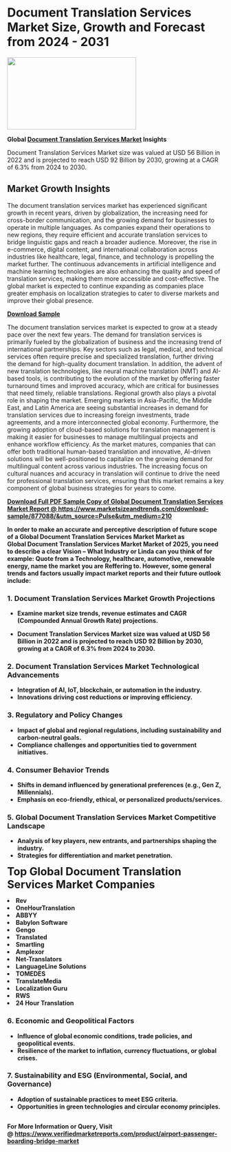<H1>Document Translation Services Market Size, Growth and Forecast from 2024 - 2031</H1><img class="aligncenter size-medium wp-image-584254" src="https://thirdeyenews.in/wp-content/uploads/2024/09/Global-Market-Research-300x168.jpeg" alt="" width="300" height="168" /><p><strong>Global&nbsp;<a href="https://www.marketsizeandtrends.com/download-sample/877088/&amp;utm_source=Pulse&amp;utm_medium=210">Document Translation Services Market</a> Insights</strong></p><p>Document Translation Services Market size was valued at USD 56 Billion in 2022 and is projected to reach USD 92 Billion by 2030, growing at a CAGR of 6.3% from 2024 to 2030.</p><p><h2>Market Growth Insights</h2> <p>The document translation services market has experienced significant growth in recent years, driven by globalization, the increasing need for cross-border communication, and the growing demand for businesses to operate in multiple languages. As companies expand their operations to new regions, they require efficient and accurate translation services to bridge linguistic gaps and reach a broader audience. Moreover, the rise in e-commerce, digital content, and international collaboration across industries like healthcare, legal, finance, and technology is propelling the market further. The continuous advancements in artificial intelligence and machine learning technologies are also enhancing the quality and speed of translation services, making them more accessible and cost-effective. The global market is expected to continue expanding as companies place greater emphasis on localization strategies to cater to diverse markets and improve their global presence.</p> <p><strong><a href="#">Download Sample</a></strong></p> <p>The document translation services market is expected to grow at a steady pace over the next few years. The demand for translation services is primarily fueled by the globalization of business and the increasing trend of international partnerships. Key sectors such as legal, medical, and technical services often require precise and specialized translation, further driving the demand for high-quality document translation. In addition, the advent of new translation technologies, like neural machine translation (NMT) and AI-based tools, is contributing to the evolution of the market by offering faster turnaround times and improved accuracy, which are critical for businesses that need timely, reliable translations. Regional growth also plays a pivotal role in shaping the market. Emerging markets in Asia-Pacific, the Middle East, and Latin America are seeing substantial increases in demand for translation services due to increasing foreign investments, trade agreements, and a more interconnected global economy. Furthermore, the growing adoption of cloud-based solutions for translation management is making it easier for businesses to manage multilingual projects and enhance workflow efficiency. As the market matures, companies that can offer both traditional human-based translation and innovative, AI-driven solutions will be well-positioned to capitalize on the growing demand for multilingual content across various industries. The increasing focus on cultural nuances and accuracy in translation will continue to drive the need for professional translation services, ensuring that this market remains a key component of global business strategies for years to come.</p> <p><strong><a href="#"></p><p><span class=""><strong>Download Full PDF Sample Copy of Global Document Translation Services Market Report</strong> @ <a href="https://www.marketsizeandtrends.com/download-sample/877088/&amp;utm_source=Pulse&amp;utm_medium=210" target="_blank">https://www.marketsizeandtrends.com/download-sample/877088/&amp;utm_source=Pulse&amp;utm_medium=210</a></span></p><p>In order to make an accurate and perceptive description of future scope of a Global&nbsp;Document Translation Services Market Market as Global&nbsp;Document Translation Services Market Market of 2025, you need to describe a clear Vision &ndash; What Industry or Linda can you think of for example: Quote from a Technology, healthcare, automotive, renewable energy, name the market you are Reffering to. However, some general trends and factors usually impact market reports and their future outlook include:</p><h3>1.&nbsp;<strong>Document Translation Services Market Growth Projections</strong></h3><ul><li>Examine market size trends, revenue estimates and CAGR (Compounded Annual Growth Rate) projections.</li><li><p>Document Translation Services Market size was valued at USD 56 Billion in 2022 and is projected to reach USD 92 Billion by 2030, growing at a CAGR of 6.3% from 2024 to 2030.</p></li></ul><h3>2.&nbsp;<strong>Document Translation Services Market Technological Advancements</strong></h3><ul><li>Integration of AI, IoT, blockchain, or automation in the industry.</li><li>Innovations driving cost reductions or improving efficiency.</li></ul><h3>3.&nbsp;<strong>Regulatory and Policy Changes</strong></h3><ul><li>Impact of global and regional regulations, including sustainability and carbon-neutral goals.</li><li>Compliance challenges and opportunities tied to government initiatives.</li></ul><h3>4.&nbsp;<strong>Consumer Behavior Trends</strong></h3><ul><li>Shifts in demand influenced by generational preferences (e.g., Gen Z, Millennials).</li><li>Emphasis on eco-friendly, ethical, or personalized products/services.</li></ul><h3>5.&nbsp;<strong>Global Document Translation Services Market Competitive Landscape</strong></h3><ul><li>Analysis of key players, new entrants, and partnerships shaping the industry.</li><li>Strategies for differentiation and market penetration.</li></ul><p data-pm-slice="1 1 []"><span style="color: inherit; font-family: inherit; font-size: 25px;">Top Global Document Translation Services Market Companies</span></p><div class="" data-test-id=""><p><li>Rev</li><li> OneHourTranslation</li><li> ABBYY</li><li> Babylon Software</li><li> Gengo</li><li> Translated</li><li> Smartling</li><li> Amplexor</li><li> Net-Translators</li><li> LanguageLine Solutions</li><li> TOMEDES</li><li> TranslateMedia</li><li> Localization Guru</li><li> RWS</li><li> 24 Hour Translation</li></p></div><h3>6.&nbsp;<strong>Economic and Geopolitical Factors</strong></h3><ul><li>Influence of global economic conditions, trade policies, and geopolitical events.</li><li>Resilience of the market to inflation, currency fluctuations, or global crises.</li></ul><h3>7.&nbsp;<strong>Sustainability and ESG (Environmental, Social, and Governance)</strong></h3><ul><li>Adoption of sustainable practices to meet ESG criteria.</li><li>Opportunities in green technologies and circular economy principles.</li></ul><h2><strong style="font-size: 14px;">For More Information or Query, Visit @&nbsp;</strong><a style="background-color: #ffffff; font-size: 14px;" href="https://www.marketsizeandtrends.com/report/document-translation-services-market/" target="_blank">https://www.verifiedmarketreports.com/product/airport-passenger-boarding-bridge-market</a></h2>
